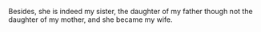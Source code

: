 Besides, she is indeed my sister, the daughter of my father though not the daughter of my mother, and she became my wife.
